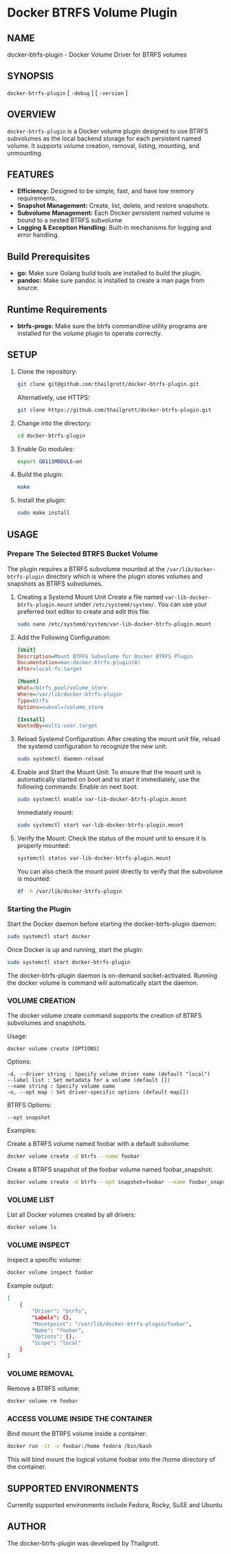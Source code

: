 # Docker BTRFS Volume Plugin

## NAME
docker-btrfs-plugin - Docker Volume Driver for BTRFS volumes

## SYNOPSIS
`docker-btrfs-plugin` [ `-debug` ] [ `-version` ]

## OVERVIEW
`docker-btrfs-plugin` is a Docker volume plugin designed to use BTRFS subvolumes as the local backend storage for each persistent named volume. It supports volume creation, removal, listing, mounting, and unmounting.

## FEATURES

- **Efficiency:** Designed to be simple, fast, and have low memory requirements.
- **Snapshot Management:** Create, list, delete, and restore snapshots.
- **Subvolume Management:** Each Docker persistent named volume is bound to a nested BTRFS subvolume
- **Logging & Exception Handling:** Built-in mechanisms for logging and error handling.

## Build Prerequisites

- **go:** Make sure Golang build tools are installed to build the plugin.
- **pandoc:** Make sure pandoc is installed to create a man page from source. 

## Runtime Requirements

- **btrfs-progs:** Make sure the btrfs commandline utility programs are installed for the volume plugin to operate correctly.

## SETUP

1. Clone the repository:
   ```bash
   git clone git@github.com:thailgrott/docker-btrfs-plugin.git
   ```
   Alternatively, use HTTPS:
   ```bash
   git clone https://github.com/thailgrott/docker-btrfs-plugin.git
   ```
2. Change into the directory:
   ```bash
   cd docker-btrfs-plugin
   ```
3. Enable Go modules:
   ```bash
   export GO111MODULE=on
   ```
4. Build the plugin:
   ```bash
   make
   ```
5. Install the plugin:
   ```bash
   sudo make install
   ```

## USAGE

### Prepare The Selected BTRFS Bucket Volume
The plugin requires a BTRFS subvolume mounted at the `/var/lib/docker-btrfs-plugin` directory which is where the plugin stores volumes and snapshots as BTRFS subvolumes. 

1. Creating a Systemd Mount Unit
   Create a file named `var-lib-docker-btrfs-plugin.mount` under `/etc/systemd/system/`. You can use your preferred text editor to create and edit this file:
   ```bash
   sudo nano /etc/systemd/system/var-lib-docker-btrfs-plugin.mount
   ```
2. Add the Following Configuration:
   ```ini
   [Unit]
   Description=Mount BTRFS Subvolume for Docker BTRFS Plugin
   Documentation=man:docker-btrfs-plugin(8)
   After=local-fs.target

   [Mount]
   What=/btrfs_pool/volume_store
   Where=/var/lib/docker-btrfs-plugin
   Type=btrfs
   Options=subvol=/volume_store

   [Install]
   WantedBy=multi-user.target
   ```
3. Reload Systemd Configuration:
After creating the mount unit file, reload the systemd configuration to recognize the new unit:
   ```bash
   sudo systemctl daemon-reload
   ```
4. Enable and Start the Mount Unit:
To ensure that the mount unit is automatically started on boot and to start it immediately, use the following commands:
   Enable on next boot:
   ```bash
   sudo systemctl enable var-lib-docker-btrfs-plugin.mount
   ```
   Immediately mount: 
   ```bash
   sudo systemctl start var-lib-docker-btrfs-plugin.mount
   ```
5. Verify the Mount:
   Check the status of the mount unit to ensure it is properly mounted:
   ```bash
   systemctl status var-lib-docker-btrfs-plugin.mount
   ```
   You can also check the mount point directly to verify that the subvolume is mounted:
   ```bash
   df -h /var/lib/docker-btrfs-plugin
   ```

### Starting the Plugin
Start the Docker daemon before starting the docker-btrfs-plugin daemon:
```bash
sudo systemctl start docker
```
Once Docker is up and running, start the plugin:
```bash
sudo systemctl start docker-btrfs-plugin
```
The docker-btrfs-plugin daemon is on-demand socket-activated. Running the docker volume ls command will automatically start the daemon.

### VOLUME CREATION
The docker volume create command supports the creation of BTRFS subvolumes and snapshots.

Usage:
```
docker volume create [OPTIONS]
```

Options:
```
-d, --driver string : Specify volume driver name (default "local")
--label list : Set metadata for a volume (default [])
--name string : Specify volume name
-o, --opt map : Set driver-specific options (default map[])
```
BTRFS Options:
```
--opt snapshot
```

Examples:

Create a BTRFS volume named foobar with a default subvolume:
```bash
docker volume create -d btrfs --name foobar
```

Create a BTRFS snapshot of the foobar volume named foobar_snapshot:
```bash
docker volume create -d btrfs --opt snapshot=foobar --name foobar_snapshot
```

### VOLUME LIST
List all Docker volumes created by all drivers:
```bash
docker volume ls
```

### VOLUME INSPECT
Inspect a specific volume:
```bash
docker volume inspect foobar
```

Example output:
```bash
[
    {
        "Driver": "btrfs",
        "Labels": {},
        "Mountpoint": "/var/lib/docker-btrfs-plugin/foobar",
        "Name": "foobar",
        "Options": {},
        "Scope": "local"
    }
]
```

### VOLUME REMOVAL
Remove a BTRFS volume:
```bash
docker volume rm foobar
```

### ACCESS VOLUME INSIDE THE CONTAINER
Bind mount the BTRFS volume inside a container:
```bash
docker run -it -v foobar:/home fedora /bin/bash
```
This will bind mount the logical volume foobar into the /home directory of the container.

## SUPPORTED ENVIRONMENTS
Currently supported environments include Fedora, Rocky, SuSE and Ubuntu 

## AUTHOR
The docker-btrfs-plugin was developed by Thailgrott.
